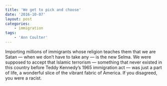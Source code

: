 ```yaml
---
title: 'We get to pick and choose'
date: '2016-10-07'
layout: post
categories:
    - immigration
tags:
    - 'Ann Coulter'
---
```


Importing millions of immigrants whose religion teaches them that we are Satan — when we don’t have to take any — is the new Selma. We were supposed to accept that Islamic terrorism — something that never existed in this country before Teddy Kennedy’s 1965 immigration act — was just a part of life, a wonderful slice of the vibrant fabric of America. If you disagreed, you were a racist.